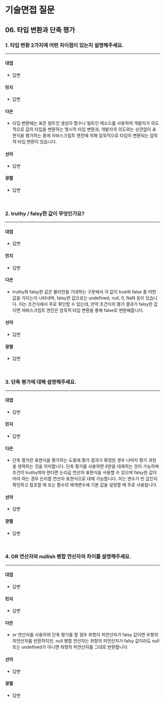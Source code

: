 # 기술면접 질문

## 06. 타입 변환과 단축 평가

### 1. 타입 변환 2가지에 어떤 차이점이 있는지 설명해주세요.

<hr>

#### 대엽

- 답변

#### 민지

- 답변

#### 다은

- 타입 변환에는 표준 빌트인 생성자 함수나 빌트인 메소드를 사용하여 개발자가 의도적으로 값의 타입을 변환하는 명시적 타입 변환과, 개발자의 의도와는 상관없이 표현식을 평가하는 중에 자바스크립트 엔진에 의해 암묵적으로 타입이 변환되는 암묵적 타입 변환이 있습니다.

#### 선아

- 답변

#### 광렬

- 답변

<br>

### 2. truthy / falsy한 값이 무엇인가요?

<hr>

#### 대엽

- 답변

#### 민지

- 답변

#### 다은

- truthy와 falsy한 값은 불리언을 기대하는 구문에서 각 값이 true와 false 중 어떤 값을 가지는지 나타내며, falsy한 값으로는 undefined, null, 0, NaN 등이 있습니다. 이는 조건식에서 주로 확인할 수 있는데, 만약 조건식의 평가 결과가 falsy한 값이면 자바스크립트 엔진은 암묵적 타입 변환을 통해 false로 변환해줍니다.

#### 선아

- 답변

#### 광렬

- 답변

<br>

### 3. 단축 평가에 대해 설명해주세요.

<hr>

#### 대엽

- 답변

#### 민지

- 답변

#### 다은

- 단축 평가란 표현식을 평가하는 도중에 평가 결과가 확정된 경우 나머지 평가 과정을 생략하는 것을 의미합니다. 단축 평가를 사용하면 if문을 대체하는 것이 가능하며 조건이 truthy여야 한다면 논리곱 연산자 표현식을 사용할 수 있으며 falsy한 값이어야 하는 경우 논리합 연산자 표현식으로 대체 가능합니다. 이는 변수가 빈 값인지 확인하고 참조할 때 또는 함수의 매개변수에 기본 값을 설정할 때 주로 사용됩니다.

#### 선아

- 답변

#### 광렬

- 답변

<br>

### 4. OR 연산자와 nullish 병합 연산자의 차이를 설명해주세요.

<hr>

#### 대엽

- 답변

#### 민지

- 답변

#### 다은

- or 연산자를 사용히여 단축 평가를 할 경우 좌항의 피연산자가 falsy 값이면 우항의 피연산자를 반환하지만, null 병합 연산자는 좌항의 피연산자가 falsy 값이라도 null 또는 undefined가 아니면 좌항의 피연산자를 그대로 반환합니다.

#### 선아

- 답변

#### 광렬

- 답변
